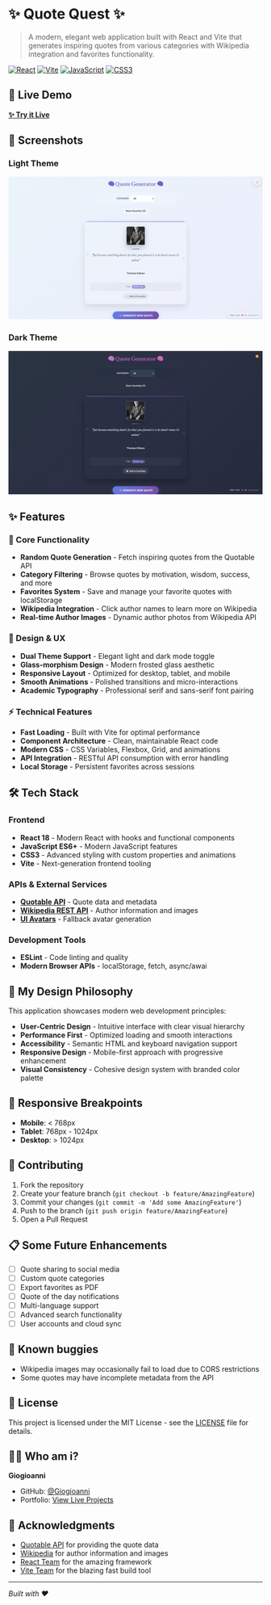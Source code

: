 # ✨ Quote Quest ✨

> A modern, elegant web application built with React and Vite that generates inspiring quotes from various categories with Wikipedia integration and favorites functionality.

[![React](https://img.shields.io/badge/React-18.0+-61DAFB?style=for-the-badge&logo=react&logoColor=white)](https://reactjs.org/)
[![Vite](https://img.shields.io/badge/Vite-5.0+-646CFF?style=for-the-badge&logo=vite&logoColor=white)](https://vitejs.dev/)
[![JavaScript](https://img.shields.io/badge/JavaScript-ES6+-F7DF1E?style=for-the-badge&logo=javascript&logoColor=black)](https://developer.mozilla.org/en-US/docs/Web/JavaScript)
[![CSS3](https://img.shields.io/badge/CSS3-Modern-1572B6?style=for-the-badge&logo=css3&logoColor=white)](https://developer.mozilla.org/en-US/docs/Web/CSS)

## 🚀 Live Demo

**[✨ Try it Live](https://giogioanni.github.io/quote-it)**

## 📸 Screenshots

### Light Theme
![Light Theme Screenshot](screenshots/light-theme.png)

### Dark Theme  
![Dark Theme Screenshot](screenshots/dark-theme.png)

## ✨ Features

### 🎯 Core Functionality
- **Random Quote Generation** - Fetch inspiring quotes from the Quotable API
- **Category Filtering** - Browse quotes by motivation, wisdom, success, and more
- **Favorites System** - Save and manage your favorite quotes with localStorage
- **Wikipedia Integration** - Click author names to learn more on Wikipedia
- **Real-time Author Images** - Dynamic author photos from Wikipedia API

### 🎨 Design & UX
- **Dual Theme Support** - Elegant light and dark mode toggle
- **Glass-morphism Design** - Modern frosted glass aesthetic
- **Responsive Layout** - Optimized for desktop, tablet, and mobile
- **Smooth Animations** - Polished transitions and micro-interactions
- **Academic Typography** - Professional serif and sans-serif font pairing

### ⚡ Technical Features
- **Fast Loading** - Built with Vite for optimal performance
- **Component Architecture** - Clean, maintainable React code
- **Modern CSS** - CSS Variables, Flexbox, Grid, and animations
- **API Integration** - RESTful API consumption with error handling
- **Local Storage** - Persistent favorites across sessions

## 🛠️ Tech Stack

### Frontend
- **React 18** - Modern React with hooks and functional components
- **JavaScript ES6+** - Modern JavaScript features
- **CSS3** - Advanced styling with custom properties and animations
- **Vite** - Next-generation frontend tooling

### APIs & External Services
- **[Quotable API](https://github.com/lukePeavey/quotable)** - Quote data and metadata
- **[Wikipedia REST API](https://en.wikipedia.org/api/rest_v1/)** - Author information and images
- **[UI Avatars](https://ui-avatars.com/)** - Fallback avatar generation

### Development Tools
- **ESLint** - Code linting and quality
- **Modern Browser APIs** - localStorage, fetch, async/awai

## 🎨 My Design Philosophy

This application showcases modern web development principles:

- **User-Centric Design** - Intuitive interface with clear visual hierarchy
- **Performance First** - Optimized loading and smooth interactions
- **Accessibility** - Semantic HTML and keyboard navigation support
- **Responsive Design** - Mobile-first approach with progressive enhancement
- **Visual Consistency** - Cohesive design system with branded color palette

## 📱 Responsive Breakpoints

- **Mobile**: < 768px
- **Tablet**: 768px - 1024px  
- **Desktop**: > 1024px

## 🤝 Contributing

1. Fork the repository
2. Create your feature branch (`git checkout -b feature/AmazingFeature`)
3. Commit your changes (`git commit -m 'Add some AmazingFeature'`)
4. Push to the branch (`git push origin feature/AmazingFeature`)
5. Open a Pull Request

## 📋 Some Future Enhancements

- [ ] Quote sharing to social media
- [ ] Custom quote categories
- [ ] Export favorites as PDF
- [ ] Quote of the day notifications
- [ ] Multi-language support
- [ ] Advanced search functionality
- [ ] User accounts and cloud sync

## 🐛 Known buggies

- Wikipedia images may occasionally fail to load due to CORS restrictions
- Some quotes may have incomplete metadata from the API

## 📄 License

This project is licensed under the MIT License - see the [LICENSE](LICENSE) file for details.

## 👨‍💻 Who am i?

**Giogioanni**
- GitHub: [@Giogioanni](https://github.com/Giogioanni)
- Portfolio: [View Live Projects](https://github.com/Giogioanni?tab=repositories)

## 🙏 Acknowledgments

- [Quotable API](https://github.com/lukePeavey/quotable) for providing the quote data
- [Wikipedia](https://www.wikipedia.org/) for author information and images
- [React Team](https://reactjs.org/) for the amazing framework
- [Vite Team](https://vitejs.dev/) for the blazing fast build tool

---
*Built with ❤️*
